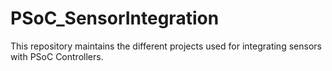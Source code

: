 # PSoC_SensorIntegration
This repository maintains the different projects used for integrating sensors with PSoC Controllers.
